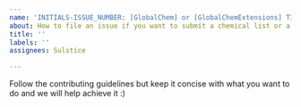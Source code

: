 ```yaml
---
name: 'INITIALS-ISSUE_NUMBER: [GlobalChem] or [GlobalChemExtensions] TITLE'
about: How to file an issue if you want to submit a chemical list or a script
title: ''
labels: ''
assignees: Sulstice

---
```


Follow the contributing guidelines but keep it concise with what you want to do and we will help achieve it :)

